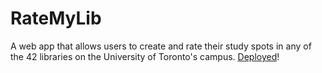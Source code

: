 # RateMyLib
A web app that allows users to create and rate their study spots in any of the 42 libraries on the University of Toronto's campus. [Deployed](https://still-island-63184.herokuapp.com)!
